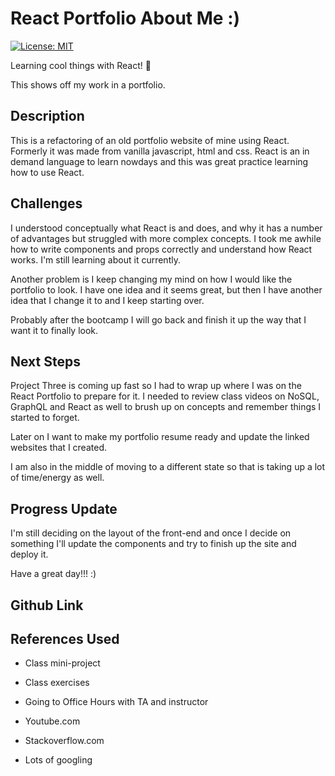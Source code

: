 # React Portfolio About Me :)


[![License: MIT](https://img.shields.io/badge/License-MIT-yellow.svg)](https://opensource.org/licenses/MIT)

Learning cool things with React! 🚀

This shows off my work in a portfolio.

## Description

This is a refactoring of an old portfolio website of mine using React. Formerly it was made from vanilla javascript, html and css. React is an in demand language to learn nowdays and this was great practice learning how to use React.

## Challenges

I understood conceptually what React is and does, and why it has a number of advantages but struggled with more complex concepts. I took me awhile how to write components and props correctly and understand how React works. I'm still learning about it currently.

Another problem is I keep changing my mind on how I would like the portfolio to look. I have one idea and it seems great, but then I have another idea that I change it to and I keep starting over.

Probably after the bootcamp I will go back and finish it up the way that I want it to finally look. 

## Next Steps

Project Three is coming up fast so I had to wrap up where I was on the React Portfolio to prepare for it. I needed to review class videos on NoSQL, GraphQL and React as well to brush up on concepts and remember things I started to forget.

Later on I want to make my portfolio resume ready and update the linked websites that I created.

I am also in the middle of moving to a different state so that is taking up a lot of time/energy as well. 

## Progress Update

I'm still deciding on the layout of the front-end and once I decide on something I'll update the components and try to finish up the site and deploy it. 

Have a great day!!! :)

## Github Link

## References Used


- Class mini-project

- Class exercises

- Going to Office Hours with TA and instructor

- Youtube.com

- Stackoverflow.com

- Lots of googling 


















